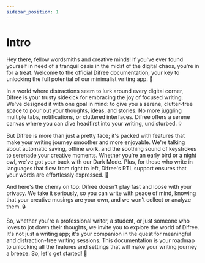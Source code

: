 ```yaml
---
sidebar_position: 1
---
```


# Intro

Hey there, fellow wordsmiths and creative minds! If you've ever found yourself in need of a tranquil oasis in the midst of the digital chaos, you're in for a treat. Welcome to the official Difree documentation, your key to unlocking the full potential of our minimalist writing app. 🚀

In a world where distractions seem to lurk around every digital corner, Difree is your trusty sidekick for embracing the joy of focused writing. We've designed it with one goal in mind: to give you a serene, clutter-free space to pour out your thoughts, ideas, and stories. No more juggling multiple tabs, notifications, or cluttered interfaces. Difree offers a serene canvas where you can dive headfirst into your writing, undisturbed. 💡

But Difree is more than just a pretty face; it's packed with features that make your writing journey smoother and more enjoyable. We're talking about automatic saving, offline work, and the soothing sound of keystrokes to serenade your creative moments. Whether you're an early bird or a night owl, we've got your back with our Dark Mode. Plus, for those who write in languages that flow from right to left, Difree's RTL support ensures that your words are effortlessly expressed. 📄

And here's the cherry on top: Difree doesn't play fast and loose with your privacy. We take it seriously, so you can write with peace of mind, knowing that your creative musings are your own, and we won't collect or analyze them. 🔒

So, whether you're a professional writer, a student, or just someone who loves to jot down their thoughts, we invite you to explore the world of Difree. It's not just a writing app; it's your companion in the quest for meaningful and distraction-free writing sessions. This documentation is your roadmap to unlocking all the features and settings that will make your writing journey a breeze. So, let's get started! 📝


